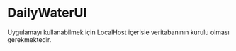 # DailyWaterUI
Uygulamayı kullanabilmek için LocalHost içerisie veritabanının kurulu olması gerekmektedir.

